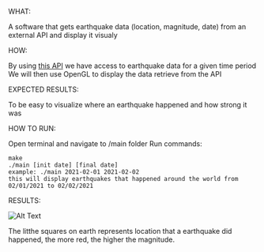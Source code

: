 WHAT:

A software that gets earthquake data (location, magnitude, date) from an external API and display it visualy
    
HOW:
    
By using [this API](https://earthquake.usgs.gov/fdsnws/event/1/) we have access to earthquake data for a given time period
We will then use OpenGL to display the data retrieve from the API
    
EXPECTED RESULTS:

To be easy to visualize where an earthquake happened and how strong it was

HOW TO RUN:

Open terminal and navigate to /main folder
Run commands:
    
    make
    ./main [init date] [final date]    
    example: ./main 2021-02-01 2021-02-02
    this will display earthquakes that happened around the world from 02/01/2021 to 02/02/2021

RESULTS:

![Alt Text](https://raw.githubusercontent.com/mathiasVoelcker/csci596-final-project/master/earthquake.gif)

The litthe squares on earth represents location that a earthquake did happened, the more red, the higher the magnitude.

